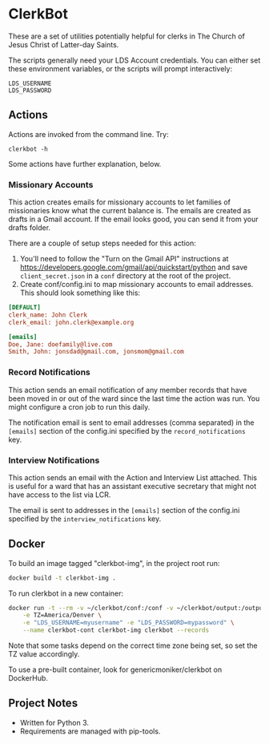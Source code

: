 ClerkBot
========

These are a set of utilities potentially helpful for clerks in The 
Church of Jesus Christ of Latter-day Saints.

The scripts generally need your LDS Account credentials. You can either 
set these environment variables, or the scripts will prompt 
interactively:

    LDS_USERNAME
    LDS_PASSWORD

Actions
-------

Actions are invoked from the command line. Try:

    clerkbot -h

Some actions have further explanation, below.

### Missionary Accounts

This action creates emails for missionary accounts to let families of
missionaries know what the current balance is. The emails are created as drafts
in a Gmail account. If the email looks good, you can send it from your drafts
folder.

There are a couple of setup steps needed for this action:

1. You'll need to follow the "Turn on the Gmail API"
instructions at https://developers.google.com/gmail/api/quickstart/python and
save `client_secret.json` in a `conf` directory at the root of the project.
2. Create conf/config.ini to map missionary accounts to email addresses. This
   should look something like this:

```ini
[DEFAULT]
clerk_name: John Clerk
clerk_email: john.clerk@example.org

[emails]
Doe, Jane: doefamily@live.com
Smith, John: jonsdad@gmail.com, jonsmom@gmail.com
```

### Record Notifications

This action sends an email notification of any member records that have been
moved in or out of the ward since the last time the action was run. You might
configure a cron job to run this daily.

The notification email is sent to email addresses (comma separated) in the
`[emails]` section of the config.ini specified by the `record_notifications`
key.

### Interview Notifications

This action sends an email with the Action and Interview List attached. This is
useful for a ward that has an assistant executive secretary that might not have
access to the list via LCR.

The email is sent to addresses in the `[emails]` section of the config.ini 
specified by the `interview_notifications` key.

Docker
------

To build an image tagged "clerkbot-img", in the project root run:

```bash
docker build -t clerkbot-img .
```

To run clerkbot in a new container:

```bash
docker run -t --rm -v ~/clerkbot/conf:/conf -v ~/clerkbot/output:/output \
    -e TZ=America/Denver \
    -e "LDS_USERNAME=myusername" -e "LDS_PASSWORD=mypassword" \
    --name clerkbot-cont clerkbot-img clerkbot --records
```

Note that some tasks depend on the correct time zone being set, so set the TZ
value accordingly.

To use a pre-built container, look for genericmoniker/clerkbot on DockerHub.

Project Notes
-------------

* Written for Python 3.
* Requirements are managed with pip-tools.
